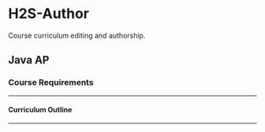 # H2S-Author
Course curriculum editing and authorship.

Java AP
---
### Course Requirements
---


####	Curriculum Outline
---

	

